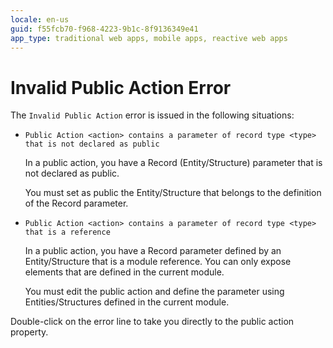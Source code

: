 ```yaml
---
locale: en-us
guid: f55fcb70-f968-4223-9b1c-8f9136349e41
app_type: traditional web apps, mobile apps, reactive web apps
---
```


# Invalid Public Action Error

The `Invalid Public Action` error is issued in the following situations:

* `Public Action <action> contains a parameter of record type <type> that is not declared as public`
  
    In a public action, you have a Record (Entity/Structure) parameter that is not declared as public.

    You must set as public the Entity/Structure that belongs to the definition of the Record parameter.

* `Public Action <action> contains a parameter of record type <type> that is a reference`
  
    In a public action, you have a Record parameter defined by an Entity/Structure that is a module reference. You can only expose elements that are defined in the current module.

    You must edit the public action and define the parameter using Entities/Structures defined in the current module.

Double-click on the error line to take you directly to the public action property.
